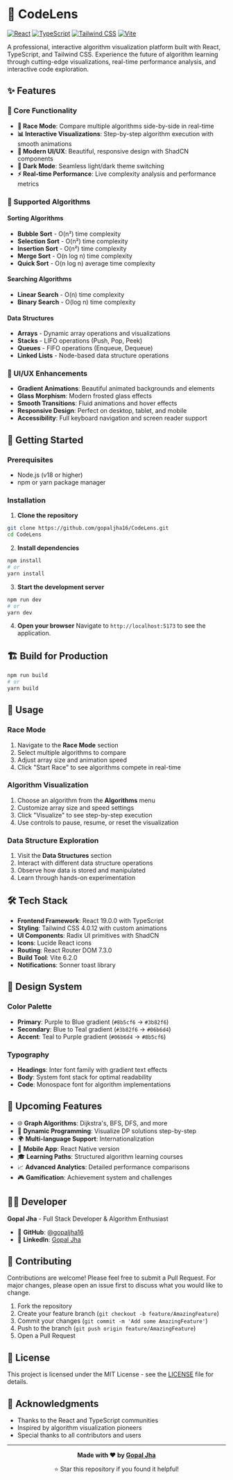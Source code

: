 # 🚀 CodeLens

[![React](https://img.shields.io/badge/React-19.0.0-blue.svg)](https://reactjs.org/)
[![TypeScript](https://img.shields.io/badge/TypeScript-5.7.2-blue.svg)](https://www.typescriptlang.org/)
[![Tailwind CSS](https://img.shields.io/badge/Tailwind%20CSS-4.0.12-38B2AC.svg)](https://tailwindcss.com/)
[![Vite](https://img.shields.io/badge/Vite-6.2.0-646CFF.svg)](https://vitejs.dev/)

A professional, interactive algorithm visualization platform built with React, TypeScript, and Tailwind CSS. Experience the future of algorithm learning through cutting-edge visualizations, real-time performance analysis, and interactive code exploration.

## ✨ Features

### 🎯 Core Functionality
- **🏁 Race Mode**: Compare multiple algorithms side-by-side in real-time
- **📊 Interactive Visualizations**: Step-by-step algorithm execution with smooth animations
- **🎨 Modern UI/UX**: Beautiful, responsive design with ShadCN components
- **🌙 Dark Mode**: Seamless light/dark theme switching
- **⚡ Real-time Performance**: Live complexity analysis and performance metrics

### 🧮 Supported Algorithms

#### Sorting Algorithms
- **Bubble Sort** - O(n²) time complexity
- **Selection Sort** - O(n²) time complexity  
- **Insertion Sort** - O(n²) time complexity
- **Merge Sort** - O(n log n) time complexity
- **Quick Sort** - O(n log n) average time complexity

#### Searching Algorithms
- **Linear Search** - O(n) time complexity
- **Binary Search** - O(log n) time complexity

#### Data Structures
- **Arrays** - Dynamic array operations and visualizations
- **Stacks** - LIFO operations (Push, Pop, Peek)
- **Queues** - FIFO operations (Enqueue, Dequeue)
- **Linked Lists** - Node-based data structure operations

### 🎨 UI/UX Enhancements
- **Gradient Animations**: Beautiful animated backgrounds and elements
- **Glass Morphism**: Modern frosted glass effects
- **Smooth Transitions**: Fluid animations and hover effects
- **Responsive Design**: Perfect on desktop, tablet, and mobile
- **Accessibility**: Full keyboard navigation and screen reader support

## 🚀 Getting Started

### Prerequisites
- Node.js (v18 or higher)
- npm or yarn package manager

### Installation

1. **Clone the repository**
```bash
git clone https://github.com/gopaljha16/CodeLens.git
cd CodeLens
```

2. **Install dependencies**
```bash
npm install
# or
yarn install
```

3. **Start the development server**
```bash
npm run dev
# or
yarn dev
```

4. **Open your browser**
Navigate to `http://localhost:5173` to see the application.

## 🏗️ Build for Production

```bash
npm run build
# or
yarn build
```

## 🎯 Usage

### Race Mode
1. Navigate to the **Race Mode** section
2. Select multiple algorithms to compare
3. Adjust array size and animation speed
4. Click "Start Race" to see algorithms compete in real-time

### Algorithm Visualization
1. Choose an algorithm from the **Algorithms** menu
2. Customize array size and speed settings
3. Click "Visualize" to see step-by-step execution
4. Use controls to pause, resume, or reset the visualization

### Data Structure Exploration
1. Visit the **Data Structures** section
2. Interact with different data structure operations
3. Observe how data is stored and manipulated
4. Learn through hands-on experimentation

## 🛠️ Tech Stack

- **Frontend Framework**: React 19.0.0 with TypeScript
- **Styling**: Tailwind CSS 4.0.12 with custom animations
- **UI Components**: Radix UI primitives with ShadCN
- **Icons**: Lucide React icons
- **Routing**: React Router DOM 7.3.0
- **Build Tool**: Vite 6.2.0
- **Notifications**: Sonner toast library

## 🎨 Design System

### Color Palette
- **Primary**: Purple to Blue gradient (`#8b5cf6` → `#3b82f6`)
- **Secondary**: Blue to Teal gradient (`#3b82f6` → `#06b6d4`)
- **Accent**: Teal to Purple gradient (`#06b6d4` → `#8b5cf6`)

### Typography
- **Headings**: Inter font family with gradient text effects
- **Body**: System font stack for optimal readability
- **Code**: Monospace font for algorithm implementations

## 🚀 Upcoming Features

- 🌐 **Graph Algorithms**: Dijkstra's, BFS, DFS, and more
- 🧠 **Dynamic Programming**: Visualize DP solutions step-by-step
- 🌍 **Multi-language Support**: Internationalization
- 📱 **Mobile App**: React Native version
- 🎓 **Learning Paths**: Structured algorithm learning courses
- 📈 **Advanced Analytics**: Detailed performance comparisons
- 🎮 **Gamification**: Achievement system and challenges

## 👨‍💻 Developer

**Gopal Jha** - Full Stack Developer & Algorithm Enthusiast
- 🐙 **GitHub**: [@gopaljha16](https://github.com/gopaljha16)
- 💼 **LinkedIn**: [Gopal Jha](https://www.linkedin.com/in/gopal-jha-229a2b243/)

## 🤝 Contributing

Contributions are welcome! Please feel free to submit a Pull Request. For major changes, please open an issue first to discuss what you would like to change.

1. Fork the repository
2. Create your feature branch (`git checkout -b feature/AmazingFeature`)
3. Commit your changes (`git commit -m 'Add some AmazingFeature'`)
4. Push to the branch (`git push origin feature/AmazingFeature`)
5. Open a Pull Request

## 📄 License

This project is licensed under the MIT License - see the [LICENSE](LICENSE) file for details.

## 🙏 Acknowledgments

- Thanks to the React and TypeScript communities
- Inspired by algorithm visualization pioneers
- Special thanks to all contributors and users

---

<div align="center">

**Made with ❤️ by [Gopal Jha](https://github.com/gopaljha16)**

⭐ Star this repository if you found it helpful!

</div>
